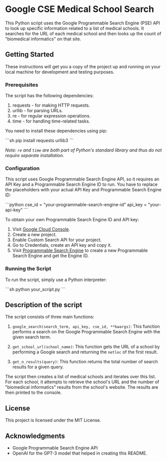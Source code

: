 # Google CSE Medical School Search 

This Python script uses the Google Programmable Search Engine (PSE) API to look up specific information related to a list of medical schools. It searches for the URL of each medical school and then looks up the count of "biomedical informatics" on that site.

## Getting Started

These instructions will get you a copy of the project up and running on your local machine for development and testing purposes.

### Prerequisites

The script has the following dependencies:

1. requests - for making HTTP requests.
2. urllib - for parsing URLs.
3. re - for regular expression operations.
4. time - for handling time-related tasks.

You need to install these dependencies using pip:

\```sh
pip install requests urllib3
\```

*Note: `re` and `time` are both part of Python's standard library and thus do not require separate installation.*

### Configuration

This script uses Google Programmable Search Engine API, so it requires an API Key and a Programmable Search Engine ID to run. You have to replace the placeholders with your actual API Key and Programmable Search Engine ID:

\```python
cse_id = "your-programmable-search-engine-id"
api_key = "your-api-key"
\```

To obtain your own Programmable Search Engine ID and API key:

1. Visit [Google Cloud Console](https://cloud.google.com/console).
2. Create a new project.
3. Enable Custom Search API for your project.
4. Go to Credentials, create an API key and copy it.
5. Visit [Programmable Search Engine](https://programmablesearchengine.google.com/about/) to create a new Programmable Search Engine and get the Engine ID.

### Running the Script

To run the script, simply use a Python interpreter:

\```sh
python your_script.py
\```

## Description of the script

The script consists of three main functions:

1. `google_search(search_term, api_key, cse_id, **kwargs)`: This function performs a search on the Google Programmable Search Engine with the given search term.

2. `get_school_url(school_name)`: This function gets the URL of a school by performing a Google search and returning the `netloc` of the first result.

3. `get_n_results(query)`: This function returns the total number of search results for a given query.

The script then creates a list of medical schools and iterates over this list. For each school, it attempts to retrieve the school's URL and the number of "biomedical informatics" results from the school's website. The results are then printed to the console.

## License

This project is licensed under the MIT License.

## Acknowledgments

* Google Programmable Search Engine API
* OpenAI for the GPT-3 model that helped in creating this README.
